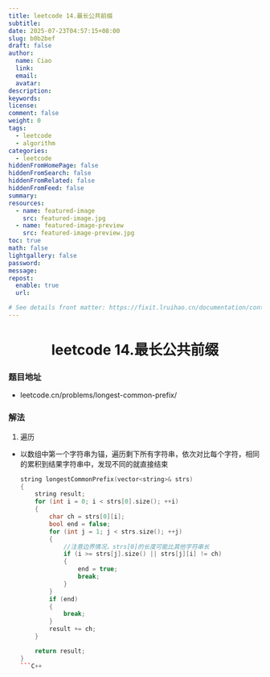 ```yaml
---
title: leetcode 14.最长公共前缀
subtitle:
date: 2025-07-23T04:57:15+08:00
slug: b0b2bef
draft: false
author:
  name: Ciao
  link:
  email:
  avatar:
description:
keywords:
license:
comment: false
weight: 0
tags:
  - leetcode
  - algorithm
categories:
  - leetcode
hiddenFromHomePage: false
hiddenFromSearch: false
hiddenFromRelated: false
hiddenFromFeed: false
summary:
resources:
  - name: featured-image
    src: featured-image.jpg
  - name: featured-image-preview
    src: featured-image-preview.jpg
toc: true
math: false
lightgallery: false
password:
message:
repost:
  enable: true
  url:

# See details front matter: https://fixit.lruihao.cn/documentation/content-management/introduction/#front-matter
---
```


<!--more-->

<h1 align="center">leetcode 14.最长公共前缀</h1>

### 题目地址
  * leetcode.cn/problems/longest-common-prefix/
  
### 解法
  1. 遍历
  * 以数组中第一个字符串为锚，遍历剩下所有字符串，依次对比每个字符，相同的累积到结果字符串中，发现不同的就直接结束
    ```C++
    string longestCommonPrefix(vector<string>& strs) 
    {
        string result;
        for (int i = 0; i < strs[0].size(); ++i)
        {
            char ch = strs[0][i];
            bool end = false;
            for (int j = 1; j < strs.size(); ++j)
            {
                //注意边界情况，strs[0]的长度可能比其他字符串长
                if (i >= strs[j].size() || strs[j][i] != ch)
                {
                    end = true;
                    break;
                }
            }
            if (end)
            {
                break;
            }
            result += ch;
        }

        return result;
    }
    ```C++